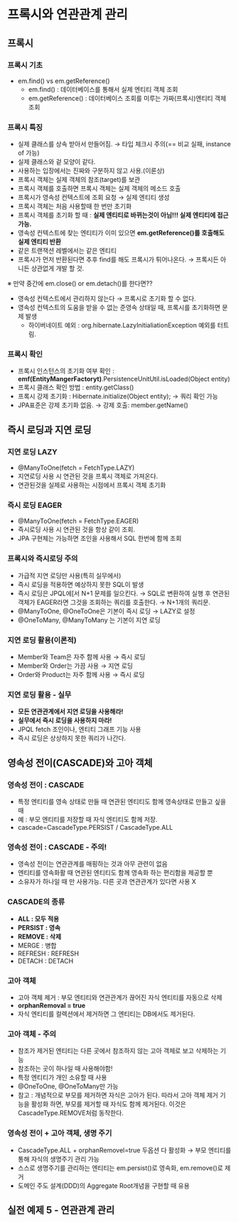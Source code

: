 # 프록시와 연관관계 관리

## 프록시

### 프록시 기초

- em.find() vs em.getReference()
    - em.find() : 데이터베이스를 통해서 실제 엔티티 객체 조회
    - em.getReference() : 데이터베이스 조회를 미루는 가짜(프록시)엔티티 객체 조회

### 프록시 특징

- 실제 클래스를 상속 받아서 만들어짐. → 타입 체크시 주의(== 비교 실패, instance of 가능)
- 실제 클래스와 겉 모양이 같다.
- 사용하는 입장에서는 진짜와 구분하지 않고 사용.(이론상)
- 프록시 객체는 실제 객체의 참조(target)를 보관
- 프록시 객체를 호출하면 프록시 객체는 실제 객체의 메소드 호출
- 프록시가 영속성 컨텍스트에 조회 요청 → 실제 엔티티 생성
- 프록시 객체는 처음 사용할때 한 번만 초기화
- 프록시 객체를 초기화 할 때 : **실제 엔티티로 바뀌는것이 아님!!! 실제 엔티티에 접근 가능.**
- 영속성 컨텍스트에 찾는 엔티티가 이미 있으면 **em.getReference()를 호출해도 실제 엔티티 반환**
- 같은 트랜잭션 레벨에서는 같은 엔티티
- 프록시가 먼저 반환된다면 추후 find를 해도 프록시가 튀어나온다. → 프록시든 아니든 상관없게 개발 할 것.

※ 만약 중간에 em.close() or em.detach()를 한다면??

- 영속성 컨텍스트에서 관리하지 않는다 → 프록시로 초기화 할 수 없다.
- 영속성 컨텍스트의 도움을 받을 수 없는 준영속 상태일 때, 프록시를 초기화하면 문제 발생
    - 하이버네이트 예외 : org.hibernate.LazyInitialiationException 예외를 터트림.

### 프록시 확인

- 프록시 인스턴스의 초기화 여부 확인 : **emf(EntityMangerFactoryt)**.PersistenceUnitUtil.isLoaded(Object entity)
- 프록시 클래스 확인 방법 : entity.getClass()
- 프록시 강제 초기화 : Hibernate.initialize(Object entity); → 쿼리 확인 가능
- JPA표준은 강제 초기화 없음. → 강제 호출: member.getName()

## 즉시 로딩과 지연 로딩

### 지연 로딩 LAZY

- @ManyToOne(fetch = FetchType.LAZY)
- 지연로딩 사용 시 연관된 것을 프록시 객체로 가져온다.
- 연관된것을 실제로 사용하는 시점에서 프록시 객체 초기화

### 즉시 로딩 EAGER

- @ManyToOne(fetch = FetchType.EAGER)
- 즉시로딩 사용 시 연관된 것을 항상 같이 조회.
- JPA 구현체는 가능하면 조인을 사용해서 SQL 한번에 함께 조회

### 프록시와 즉시로딩 주의

- 가급적 지연 로딩만 사용(특히 실무에서)
- 즉시 로딩을 적용하면 예상하지 못한 SQL이 발생
- 즉시 로딩은 JPQL에[서 N+1 문제를 일으킨다. → SQL로 변환하여 실행 후 연관된 객체가 EAGER라면 그것을 조회하는 쿼리를 호출한다. → N+1개의 쿼리문.
- @ManyToOne, @OneToOne은 기본이 즉시 로딩 → LAZY로 설정
- @OneToMany, @ManyToMany 는 기본이 지연 로딩

### 지연 로딩 활용(이론적)

- Member와 Team은 자주 함께 사용 → 즉시 로딩
- Member와 Order는 가끔 사용 → 지연 로딩
- Order와 Product는 자주 함께 사용 → 즉시 로딩

### 지연 로딩 활용 - 실무

- **모든 연관관계에서 지연 로딩을 사용해라!**
- **실무에서 즉시 로딩을 사용하지 마라!**
- JPQL fetch 조인이나, 엔티티 그래프 기능 사용
- 즉시 로딩은 상상하지 못한 쿼리가 나간다.

## 영속성 전이(CASCADE)와 고아 객체

### 영속성 전이 : CASCADE

- 특정 엔티티를 영속 상태로 만들 때 연관된 엔티티도 함께 영속상태로 만들고 싶을 때
- 예 : 부모 엔티티를 저장할 때 자식 엔티티도 함께 저장.
- cascade=CascadeType.PERSIST / CascadeType.ALL

### 영속성 전이 : CASCADE - 주의!

- 영속성 전이는 연관관계를 매핑하는 것과 아무 관련이 없음
- 엔티티를 영속화활 때 연관된 엔티티도 함께 영속화 하는 편리함을 제공할 뿐
- 소유자가 하나일 때 만 사용가능. 다른 곳과 연관관계가 있다면 사용 X

### CASCADE의 종류

- **ALL : 모두 적용**
- **PERSIST : 영속**
- **REMOVE : 삭제**
- MERGE : 병합
- REFRESH : REFRESH
- DETACH : DETACH

### 고아 객체

- 고아 객체 제거 : 부모 엔티티와 연관관계가 끊어진 자식 엔티티를 자동으로 삭제
- **orphanRemoval = true**
- 자식 엔티티를 컬렉션에서 제거하면 그 엔티티는 DB에서도 제거된다.

### 고아 객체 - 주의

- 참조가 제거된 엔티티는 다른 곳에서 참조하지 않는 고아 객체로 보고 삭제하는 기능
- 참조하는 곳이 하나일 때 사용해야함!
- 특정 엔티티가 개인 소유할 때 사용
- @OneToOne, @OneToMany만 가능
- 참고 : 개념적으로 부모를 제거하면 자식은 고아가 된다. 따라서 고아 객체 제거 기능을 활성화 하면, 부모를 제거할 때 자식도 함께 제거된다. 이것은 CascadeType.REMOVE처럼 동작한다.

### 영속성 전이 + 고아 객체, 생명 주기

- CascadeType.ALL + orphanRemovel=true 두옵션 다 활성화 → 부모 엔티티를 통해 자식의 생명주기 관리 가능
- 스스로 생명주기를 관리하는 엔티티는 em.persist()로 영속화, em.remove()로 제거
- 도메인 주도 설계(DDD)의 Aggregate Root개념을 구현할 때 유용

## 실전 예제 5 - 연관관계 관리